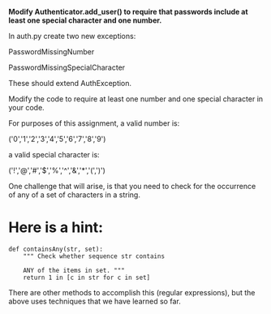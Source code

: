 **Modify Authenticator.add_user() to require that passwords include at least one special character and one number.**

In auth.py create two new exceptions:

PasswordMissingNumber

PasswordMissingSpecialCharacter

These should extend AuthException.

Modify the code to require at least one number and one special character in your code.

For purposes of this assignment, a valid number is:

('0','1','2','3','4','5','6','7','8','9')

a valid special character is:

('!','@','#','$','%','^','&','*','(',')')

One challenge that will arise, is that you need to check for the occurrence of any of a set of characters in a string.

# **Here is a hint:**

```
def containsAny(str, set):
    """ Check whether sequence str contains 
```

```
    ANY of the items in set. """
    return 1 in [c in str for c in set]
```

There are other methods to accomplish this (regular expressions), but the above uses techniques that we have learned so far.
